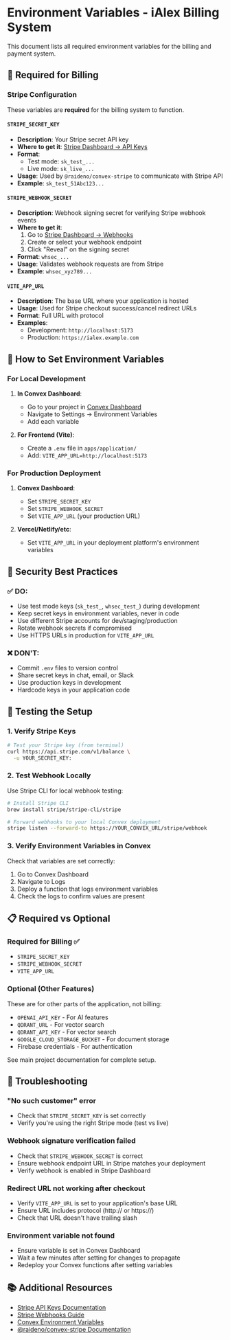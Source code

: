 # Environment Variables - iAlex Billing System

This document lists all required environment variables for the billing and payment system.

## 🔑 Required for Billing

### Stripe Configuration

These variables are **required** for the billing system to function.

#### `STRIPE_SECRET_KEY`
- **Description**: Your Stripe secret API key
- **Where to get it**: [Stripe Dashboard → API Keys](https://dashboard.stripe.com/apikeys)
- **Format**: 
  - Test mode: `sk_test_...`
  - Live mode: `sk_live_...`
- **Usage**: Used by `@raideno/convex-stripe` to communicate with Stripe API
- **Example**: `sk_test_51Abc123...`

#### `STRIPE_WEBHOOK_SECRET`
- **Description**: Webhook signing secret for verifying Stripe webhook events
- **Where to get it**: 
  1. Go to [Stripe Dashboard → Webhooks](https://dashboard.stripe.com/webhooks)
  2. Create or select your webhook endpoint
  3. Click "Reveal" on the signing secret
- **Format**: `whsec_...`
- **Usage**: Validates webhook requests are from Stripe
- **Example**: `whsec_xyz789...`

#### `VITE_APP_URL`
- **Description**: The base URL where your application is hosted
- **Usage**: Used for Stripe checkout success/cancel redirect URLs
- **Format**: Full URL with protocol
- **Examples**:
  - Development: `http://localhost:5173`
  - Production: `https://ialex.example.com`

## 📝 How to Set Environment Variables

### For Local Development

1. **In Convex Dashboard**:
   - Go to your project in [Convex Dashboard](https://dashboard.convex.dev)
   - Navigate to Settings → Environment Variables
   - Add each variable

2. **For Frontend (Vite)**:
   - Create a `.env` file in `apps/application/`
   - Add: `VITE_APP_URL=http://localhost:5173`

### For Production Deployment

1. **Convex Dashboard**:
   - Set `STRIPE_SECRET_KEY`
   - Set `STRIPE_WEBHOOK_SECRET`
   - Set `VITE_APP_URL` (your production URL)

2. **Vercel/Netlify/etc**:
   - Set `VITE_APP_URL` in your deployment platform's environment variables

## 🔐 Security Best Practices

### ✅ DO:
- Use test mode keys (`sk_test_`, `whsec_test_`) during development
- Keep secret keys in environment variables, never in code
- Use different Stripe accounts for dev/staging/production
- Rotate webhook secrets if compromised
- Use HTTPS URLs in production for `VITE_APP_URL`

### ❌ DON'T:
- Commit `.env` files to version control
- Share secret keys in chat, email, or Slack
- Use production keys in development
- Hardcode keys in your application code

## 🧪 Testing the Setup

### 1. Verify Stripe Keys

```bash
# Test your Stripe key (from terminal)
curl https://api.stripe.com/v1/balance \
  -u YOUR_SECRET_KEY:
```

### 2. Test Webhook Locally

Use Stripe CLI for local webhook testing:

```bash
# Install Stripe CLI
brew install stripe/stripe-cli/stripe

# Forward webhooks to your local Convex deployment
stripe listen --forward-to https://YOUR_CONVEX_URL/stripe/webhook
```

### 3. Verify Environment Variables in Convex

Check that variables are set correctly:
1. Go to Convex Dashboard
2. Navigate to Logs
3. Deploy a function that logs environment variables
4. Check the logs to confirm values are present

## 📋 Required vs Optional

### Required for Billing ✅
- `STRIPE_SECRET_KEY`
- `STRIPE_WEBHOOK_SECRET`
- `VITE_APP_URL`

### Optional (Other Features)
These are for other parts of the application, not billing:
- `OPENAI_API_KEY` - For AI features
- `QDRANT_URL` - For vector search
- `QDRANT_API_KEY` - For vector search
- `GOOGLE_CLOUD_STORAGE_BUCKET` - For document storage
- Firebase credentials - For authentication

See main project documentation for complete setup.

## 🚨 Troubleshooting

### "No such customer" error
- Check that `STRIPE_SECRET_KEY` is set correctly
- Verify you're using the right Stripe mode (test vs live)

### Webhook signature verification failed
- Check that `STRIPE_WEBHOOK_SECRET` is correct
- Ensure webhook endpoint URL in Stripe matches your deployment
- Verify webhook is enabled in Stripe Dashboard

### Redirect URL not working after checkout
- Verify `VITE_APP_URL` is set to your application's base URL
- Ensure URL includes protocol (http:// or https://)
- Check that URL doesn't have trailing slash

### Environment variable not found
- Ensure variable is set in Convex Dashboard
- Wait a few minutes after setting for changes to propagate
- Redeploy your Convex functions after setting variables

## 📚 Additional Resources

- [Stripe API Keys Documentation](https://stripe.com/docs/keys)
- [Stripe Webhooks Guide](https://stripe.com/docs/webhooks)
- [Convex Environment Variables](https://docs.convex.dev/production/environment-variables)
- [@raideno/convex-stripe Documentation](https://raideno.github.io/convex-stripe/)

